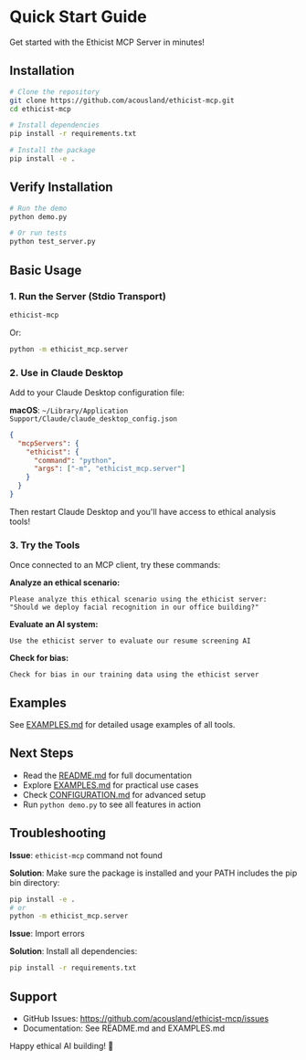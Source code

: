 # Quick Start Guide

Get started with the Ethicist MCP Server in minutes!

## Installation

```bash
# Clone the repository
git clone https://github.com/acousland/ethicist-mcp.git
cd ethicist-mcp

# Install dependencies
pip install -r requirements.txt

# Install the package
pip install -e .
```

## Verify Installation

```bash
# Run the demo
python demo.py

# Or run tests
python test_server.py
```

## Basic Usage

### 1. Run the Server (Stdio Transport)

```bash
ethicist-mcp
```

Or:

```bash
python -m ethicist_mcp.server
```

### 2. Use in Claude Desktop

Add to your Claude Desktop configuration file:

**macOS**: `~/Library/Application Support/Claude/claude_desktop_config.json`

```json
{
  "mcpServers": {
    "ethicist": {
      "command": "python",
      "args": ["-m", "ethicist_mcp.server"]
    }
  }
}
```

Then restart Claude Desktop and you'll have access to ethical analysis tools!

### 3. Try the Tools

Once connected to an MCP client, try these commands:

**Analyze an ethical scenario:**
```
Please analyze this ethical scenario using the ethicist server:
"Should we deploy facial recognition in our office building?"
```

**Evaluate an AI system:**
```
Use the ethicist server to evaluate our resume screening AI
```

**Check for bias:**
```
Check for bias in our training data using the ethicist server
```

## Examples

See [EXAMPLES.md](EXAMPLES.md) for detailed usage examples of all tools.

## Next Steps

- Read the [README.md](README.md) for full documentation
- Explore [EXAMPLES.md](EXAMPLES.md) for practical use cases
- Check [CONFIGURATION.md](CONFIGURATION.md) for advanced setup
- Run `python demo.py` to see all features in action

## Troubleshooting

**Issue**: `ethicist-mcp` command not found

**Solution**: Make sure the package is installed and your PATH includes the pip bin directory:
```bash
pip install -e .
# or
python -m ethicist_mcp.server
```

**Issue**: Import errors

**Solution**: Install all dependencies:
```bash
pip install -r requirements.txt
```

## Support

- GitHub Issues: https://github.com/acousland/ethicist-mcp/issues
- Documentation: See README.md and EXAMPLES.md

Happy ethical AI building! 🎯
